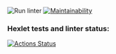 ![Run linter](https://github.com/Deman4ig/frontend-project-lvl1/workflows/Run%20linter/badge.svg)
[![Maintainability](https://api.codeclimate.com/v1/badges/a99a88d28ad37a79dbf6/maintainability)](https://codeclimate.com/github/codeclimate/codeclimate/maintainability)

### Hexlet tests and linter status:
[![Actions Status](https://github.com/Deman4ig/frontend-project-lvl1/workflows/hexlet-check/badge.svg)](https://github.com/Deman4ig/frontend-project-lvl1/actions)
